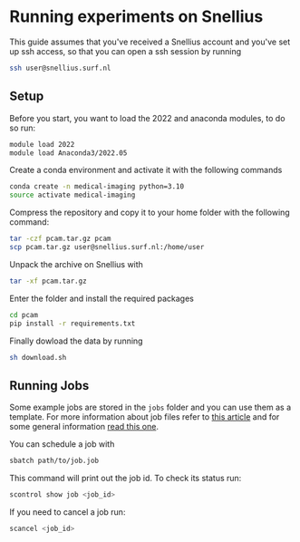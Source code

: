 # Running experiments on Snellius

This guide assumes that you've received a Snellius account and you've set up ssh access, so that you can open a ssh session by running

```sh
ssh user@snellius.surf.nl  
```

## Setup

Before you start, you want to load the 2022 and anaconda modules, to do so run:

```sh
module load 2022
module load Anaconda3/2022.05
```

Create a conda environment and activate it with the following commands

```sh
conda create -n medical-imaging python=3.10
source activate medical-imaging
```

Compress the repository and copy it to your home folder with the following command:

```sh
tar -czf pcam.tar.gz pcam
scp pcam.tar.gz user@snellius.surf.nl:/home/user
```

Unpack the archive on Snellius with

```sh
tar -xf pcam.tar.gz
```

Enter the folder and install the required packages

```sh
cd pcam
pip install -r requirements.txt
```

Finally dowload the data by running

```sh
sh download.sh
```

## Running Jobs

Some example jobs are stored in the `jobs` folder and you can use them as a template. For more information about job files refer to [this article](https://servicedesk.surf.nl/wiki/display/WIKI/Example+job+scripts) and for some general information [read this one](https://uvadlc-notebooks.readthedocs.io/en/latest/tutorial_notebooks/tutorial1/Lisa_Cluster.html).

You can schedule a job with

```sh
sbatch path/to/job.job
```

This command will print out the job id. To check its status run:

```sh
scontrol show job <job_id>
```

If you need to cancel a job run:

```sh
scancel <job_id>
```
